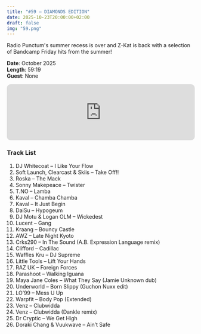 ```yaml
---
title: "#59 – DIAMONDS EDITION"
date: 2025-10-23T20:00:00+02:00
draft: false
img: "59.png"
---
```


Radio Punctum's summer recess is over and Z-Kat is back with a selection of Bandcamp Friday hits from the summer!

**Date**: October 2025  
**Length**: 59:19  
**Guest**: None  

<div>
<iframe scrolling="no" style="border-radius: 10px;" id="hearthis_at_track_12946143" width="100%" height="150" src="https://app.hearthis.at/embed/12946143/transparent_black/?hcolor=&color=&style=2&block_size=2&block_space=1&background=1&waveform=0&cover=0&autoplay=0&css=" frameborder="0" allowtransparency allow="autoplay"><p>Listen to <a href="https://hearthis.at/z-kat/masquerave-59/" target="_blank">MASQUERAVE PODCAST #59 – DIAMONDS EDITION</a> <span>by</span><a href="https://hearthis.at/z-kat/" target="_blank" >Z-KAT</a> <span>on</span> <a href="https://hearthis.at/" target="_blank">hearthis.at</a></p></iframe>
</div>

### Track List

1. DJ Whitecoat – I Like Your Flow
2. Soft Launch, Clearcast & Skiis – Take Off!!
3. Roska – The Mack
4. Sonny Makepeace – Twister
5. T.NO – Lamba
6. Kaval – Chamba Chamba
7. Kaval – It Just Begin
8. DaiSu – Hypogeum
9. DJ Motu & Logan OLM – Wickedest
10. Lucent – Gang
11. Kraang – Bouncy Castle
12. AWZ – Late Night Kyoto
13. Crks290 – In The Sound (A.B. Expression Language remix)
14. Clifford – Cadillac
15. Waffles Kru – DJ Supreme
16. Little Tools – Lift Your Hands
17. RAZ UK – Foreign Forces
18. Parashoot – Walking Iguana
19. Maya Jane Coles – What They Say (Jamie Unknown dub)
20. Underworld – Born Slippy (Guchon Nuxx edit)
21. LO’99 – Mess U Up
22. Warpfit – Body Pop (Extended)
23. Venz – Clubwidda
24. Venz – Clubwidda (Dankle remix)
25. Dr Cryptic – We Get High
26. Doraki Chang & Vuukwave – Ain’t Safe